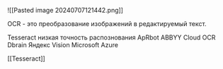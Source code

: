
![[Pasted image 20240707121442.png]]


OCR - это преобразование изображений в редактируемый текст.

Tesseract низкая точность распознования
ApRbot
ABBYY Cloud OCR
Dbrain
Яндекс Vision
Microsoft Azure


[[Tesseract]]
